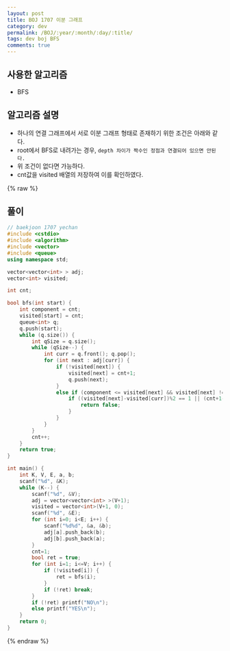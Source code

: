 ```yaml
---
layout: post
title: BOJ 1707 이분 그래프
category: dev
permalink: /BOJ/:year/:month/:day/:title/
tags: dev boj BFS
comments: true
---
```

## 사용한 알고리즘
- BFS

## 알고리즘 설명
- 하나의 연결 그래프에서 서로 이분 그래프 형태로 존재하기 위한 조건은 아래와 같다.
- root에서 BFS로 내려가는 경우, `depth 차이가 짝수인 정점과 연결되어 있으면 안된다.`
- 위 조건이 없다면 가능하다.
- cnt값을 visited 배열의 저장하여 이를 확인하였다.

{% raw %}
## 풀이
```c++
// baekjoon 1707 yechan
#include <cstdio>
#include <algorithm>
#include <vector>
#include <queue>
using namespace std;

vector<vector<int> > adj;
vector<int> visited;

int cnt;

bool bfs(int start) {
	int component = cnt;
	visited[start] = cnt;
	queue<int> q;
	q.push(start);
	while (q.size()) {
		int qSize = q.size();
		while (qSize--) {
			int curr = q.front(); q.pop();
			for (int next : adj[curr]) {
				if (!visited[next]) {
					visited[next] = cnt+1;
					q.push(next);
				}
				else if (component <= visited[next] && visited[next] != cnt+1) {
					if ((visited[next]-visited[curr])%2 == 1 || (cnt+1-visited[next])%2 == 1) {
						return false;
					}
				}
			}
		}
		cnt++;
	}
	return true;
}

int main() {
	int K, V, E, a, b;
	scanf("%d", &K);
	while (K--) {
		scanf("%d", &V);
		adj = vector<vector<int> >(V+1);
		visited = vector<int>(V+1, 0);
		scanf("%d", &E);
		for (int i=0; i<E; i++) {
			scanf("%d%d", &a, &b);
			adj[a].push_back(b);
			adj[b].push_back(a);
		}
		cnt=1;
		bool ret = true;
		for (int i=1; i<=V; i++) {
			if (!visited[i]) {
				ret = bfs(i);
			}
			if (!ret) break;
		}
		if (!ret) printf("NO\n");
		else printf("YES\n");
	}
	return 0;
}
```
{% endraw %}
